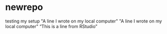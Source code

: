 # newrepo
testing my setup
"A line I wrote on my local computer" 
"A line I wrote on my local computer" 
“This is a line from RStudio”